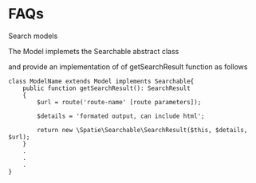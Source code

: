 # FAQs
Search models 

The Model implemets the Searchable abstract class

and provide an implementation of of getSearchResult function as follows

```
class ModelName extends Model implements Searchable{
    public function getSearchResult(): SearchResult
    {
        $url = route('route-name' [route parameters]);

        $details = 'formated output, can include html';

        return new \Spatie\Searchable\SearchResult($this, $details, $url);
    }
    .
    .
    .
}

```
